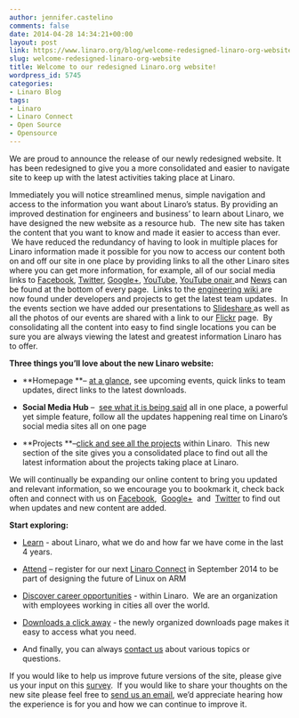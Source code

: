 ```yaml
---
author: jennifer.castelino
comments: false
date: 2014-04-28 14:34:21+00:00
layout: post
link: https://www.linaro.org/blog/welcome-redesigned-linaro-org-website/
slug: welcome-redesigned-linaro-org-website
title: Welcome to our redesigned Linaro.org website!
wordpress_id: 5745
categories:
- Linaro Blog
tags:
- Linaro
- Linaro Connect
- Open Source
- Opensource
---
```


We are proud to announce the release of our newly redesigned website. It has been redesigned to give you a more consolidated and easier to navigate site to keep up with the latest activities taking place at Linaro.

Immediately you will notice streamlined menus, simple navigation and access to the information you want about Linaro’s status. By providing an improved destination for engineers and business’ to learn about Linaro, we have designed the new website as a resource hub.  The new site has taken the content that you want to know and made it easier to access than ever.  We have reduced the redundancy of having to look in multiple places for Linaro information made it possible for you now to access our content both on and off our site in one place by providing links to all the other Linaro sites where you can get more information, for example, all of our social media links to [Facebook](https://www.facebook.com/LinaroOrg), [Twitter](https://twitter.com/linaroorg), [Google+](https://plus.google.com/112814496864921562564/posts), [YouTube,](https://www.youtube.com/user/linaroorg?sub_confirmation=1) [YouTube onair ](https://www.youtube.com/user/linaroOnAir?sub_confirmation=1)and [News](http://www.linaro.org/hub/) can be found at the bottom of every page.  Links to the [engineering wiki ](https://wiki.linaro.org/FrontPage)are now found under developers and projects to get the latest team updates.  In the events section we have added our presentations to [Slideshare ](http://www.slideshare.net/linaroorg/)as well as all the photos of our events are shared with a link to our [Flickr](https://www.flickr.com/photos/linaroorg/sets/72157641218034675/) page.  By consolidating all the content into easy to find single locations you can be sure you are always viewing the latest and greatest information Linaro has to offer.

**Three things you’ll love about the new Linaro website:**



	
  * **Homepage **– [at a glance](http://www.linaro.org/), see upcoming events, quick links to team updates, direct links to the latest downloads.

	
  * **Social Media Hub** –  [see what it is being said](http://www.linaro.org/social/) all in one place, a powerful yet simple feature, follow all the updates happening real time on Linaro’s social media sites all on one page

	
  * **Projects **–[click and see all the projects](http://www.linaro.org/projects/) within Linaro.  This new section of the site gives you a consolidated place to find out all the latest information about the projects taking place at Linaro.


We will continually be expanding our online content to bring you updated and relevant information, so we encourage you to bookmark it, check back often and connect with us on [Facebook](https://www.facebook.com/LinaroOrg),  [Google+](https://plus.google.com/112814496864921562564/posts)  and  [Twitter](https://twitter.com/linaroorg) to find out when updates and new content are added.

**Start exploring:**



	
  * [Learn](http://www.linaro.org/about/) - about Linaro, what we do and how far we have come in the last 4 years.

	
  * [Attend](http://www.linaro.org/connect/lcu/lcu14/) – register for our next [Linaro Connect](http://www.linaro.org/connect/lcu/lcu14/) in September 2014 to be part of designing the future of Linux on ARM

	
  * [Discover career opportunities](http://www.linaro.org/careers/) - within Linaro.  We are an organization with employees working in cities all over the world.

	
  * [Downloads a click away](http://www.linaro.org/downloads/) - the newly organized downloads page makes it easy to access what you need.

	
  * And finally, you can always [contact us](http://www.linaro.org/contact/) about various topics or questions.


If you would like to help us improve future versions of the site, please give us your input on this [survey](https://www.surveymonkey.com/s/KBBWJ8Z).  If you would like to share your thoughts on the new site please feel free to [send us an email](http://www.linaro.org/contact/), we’d appreciate hearing how the experience is for you and how we can continue to improve it.


